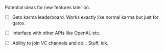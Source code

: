 Potential ideas for new features later on.

- [ ] Gato karma leaderboard. Works exactly like normal karma but just for gatos.
- [ ] Interface with other APIs like OpenAI, etc.
- [ ] Ability to join VC channels and do... Stuff, idk.

